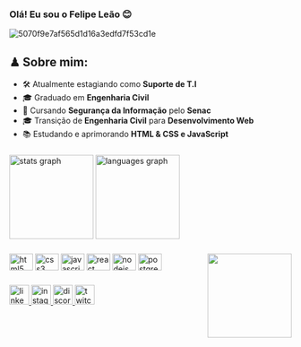 ### Olá! Eu sou o Felipe Leão 😊
![5070f9e7af565d1d16a3edfd7f53cd1e](https://user-images.githubusercontent.com/87910555/199591593-9a8aa9c2-cb79-4bc9-accd-ea0168e33c79.png)
## ♟ Sobre mim:

- 🛠  Atualmente estagiando como <b>Suporte de T.I</b>
- 🎓 Graduado em <b>Engenharia Civil</b>
- 📕 Cursando <b>Segurança da Informação</b> pelo <b>Senac</b>
- 🎓 Transição de <b>Engenharia Civil</b> para <b>Desenvolvimento Web</b>
- 📚 Estudando e aprimorando <b>HTML & CSS e JavaScript</b>

###

<div align="left">
  <img src="https://github-readme-stats.vercel.app/api?hide_title=false&hide_rank=false&show_icons=true&include_all_commits=true&count_private=true&disable_animations=false&theme=aura&locale=en&hide_border=false&username=felipepleao" height="150" alt="stats graph"  />
  <img src="https://github-readme-stats.vercel.app/api/top-langs?locale=en&hide_title=false&layout=compact&card_width=320&langs_count=5&theme=aura&hide_border=false&username=felipepleao" height="150" alt="languages graph"  />
</div>

###

<img align="right" height="150" src="https://s3.us-west-2.amazonaws.com/secure.notion-static.com/f6edf9f9-ae13-4fc9-8dc0-f3de20871dfc/xero-code.gif?X-Amz-Algorithm=AWS4-HMAC-SHA256&X-Amz-Content-Sha256=UNSIGNED-PAYLOAD&X-Amz-Credential=AKIAT73L2G45EIPT3X45%2F20221109%2Fus-west-2%2Fs3%2Faws4_request&X-Amz-Date=20221109T103337Z&X-Amz-Expires=86400&X-Amz-Signature=ffee6470006befb11e01009c7421969d6e319734a8e3f525cd26ec477a35530c&X-Amz-SignedHeaders=host&x-id=GetObject"  />

###

<div align="left">
  <img src="https://cdn.jsdelivr.net/gh/devicons/devicon/icons/html5/html5-original.svg" height="30" width="42" alt="html5 logo"  />
  <img src="https://cdn.jsdelivr.net/gh/devicons/devicon/icons/css3/css3-original.svg" height="30" width="42" alt="css3 logo"  />
  <img src="https://cdn.jsdelivr.net/gh/devicons/devicon/icons/javascript/javascript-original.svg" height="30" width="42" alt="javascript logo"  />  
  <img src="https://cdn.jsdelivr.net/gh/devicons/devicon/icons/react/react-original.svg" height="30" width="42" alt="react logo"  />
  <img src="https://cdn.jsdelivr.net/gh/devicons/devicon/icons/nodejs/nodejs-original.svg" height="30" width="42" alt="nodejs logo"  />
  <img src="https://cdn.jsdelivr.net/gh/devicons/devicon/icons/postgresql/postgresql-original.svg" height="30" width="42" alt="postgresql logo"  />
</div>

###

<div align="left">
  <a href="https://www.linkedin.com/in/felipepleao/" target="_blank">
    <img src="https://img.shields.io/static/v1?message=LinkedIn&logo=linkedin&label=&color=0077B5&logoColor=white&labelColor=&style=for-the-badge" height="35" alt="linkedin logo"  />
  </a>
  <a href="https://www.instagram.com/felipeleao_crz/" target="_blank">
    <img src="https://img.shields.io/static/v1?message=Instagram&logo=instagram&label=&color=E4405F&logoColor=white&labelColor=&style=for-the-badge" height="35" alt="instagram logo"  />
  </a>
  <a href="https://discordapp.com/users/764232305798938676" target="_blank">
    <img src="https://img.shields.io/static/v1?message=Discord&logo=discord&label=&color=7289DA&logoColor=white&labelColor=&style=for-the-badge" height="35" alt="discord logo"  />
  </a>
  <a href="https://www.twitch.tv/cr4wz" target="_blank">
    <img src="https://img.shields.io/static/v1?message=Twitch&logo=twitch&label=&color=9146FF&logoColor=white&labelColor=&style=for-the-badge" height="35" alt="twitch logo"  />
  </a>
</div>
